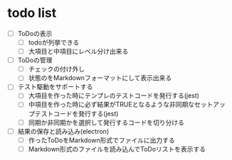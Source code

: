# todo list

- [ ] ToDoの表示
  - [ ] todoが列挙できる
  - [ ] 大項目と中項目にレベル分け出来る

- [ ] ToDoの管理
  - [ ] チェックの付け外し
  - [ ] 状態のをMarkdownフォーマットにして表示出来る

- [ ] テスト駆動をサポートする
  - [ ] 大項目を作った時にテンプレのテストコードを発行する(jest)
  - [ ] 中項目を作った時に必ず結果がTRUEとなるような非同期なセットアップテストコードを発行する(jest)
  - [ ] 同期か非同期かを選択して発行するコードを切り分ける

- [ ] 結果の保存と読み込み(electron)
  - [ ] 作ったToDoをMarkdown形式でファイルに出力する
  - [ ] Markdown形式のファイルを読み込んでToDoリストを表示する